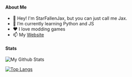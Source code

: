 #### About Me

- 👋 Hey! I'm StarFallenJax, but you can just call me Jax.
- 🌱 I’m currently learning Python and JS
- ❤️ I love modding games
- 📫 My [Website](https://starfallenjax.github.io/Linktree/)

#### Stats
![My Github Stats](https://github-readme-stats.vercel.app/api?username=starfallenjax&show_icons=true&theme=tokyonight)

[![Top Langs](https://github-readme-stats.vercel.app/api/top-langs/?username=starfallenjax&layout=compact)](https://github.com/anuraghazra/github-readme-stats)

<!---
SpaceManJax/SpaceManJax is a ✨ special ✨ repository because its `README.md` (this file) appears on your GitHub profile.
You can click the Preview link to take a look at your changes.
--->
